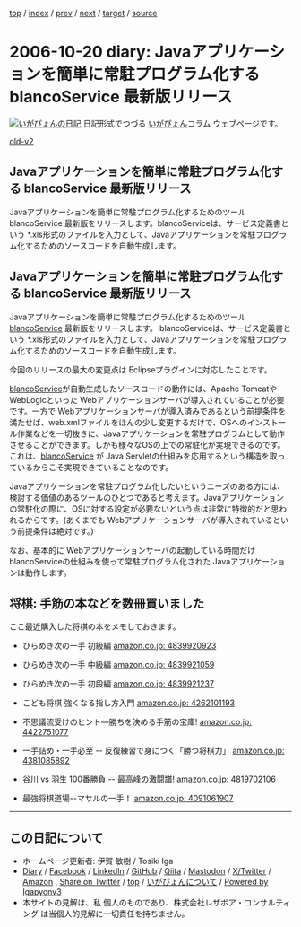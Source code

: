 [top](../index.html) 
 / [index](index.html) 
 / [prev](ig061017.html) 
 / [next](ig061025.html) 
 / [target](https://www.igapyon.jp/igapyon/diary/2006/ig061020.html) 
 / [source](https://github.com/igapyon/diary/blob/master/2006/ig061020.src.md) 

2006-10-20 diary: Javaアプリケーションを簡単に常駐プログラム化する blancoService 最新版リリース
=====================================================================================================
[![いがぴょんの日記](https://www.igapyon.jp/igapyon/diary/images/iga202308_64.jpg "いがぴょん")](https://www.igapyon.jp/igapyon/diary/memo/memoigapyon.html) 日記形式でつづる [いがぴょん](https://www.igapyon.jp/igapyon/diary/memo/memoigapyon.html)コラム ウェブページです。

[old-v2](ig061020-orig.html)

## Javaアプリケーションを簡単に常駐プログラム化する blancoService 最新版リリース

Javaアプリケーションを簡単に常駐プログラム化するためのツール blancoService 最新版をリリースします。blancoServiceは、サービス定義書という *.xls形式のファイルを入力として、Javaアプリケーションを常駐プログラム化するためのソースコードを自動生成します。


## Javaアプリケーションを簡単に常駐プログラム化する blancoService 最新版リリース

Javaアプリケーションを簡単に常駐プログラム化するためのツール [blancoService](https://www.igapyon.jp/blanco/blancoservice.html) 最新版をリリースします。
blancoServiceは、サービス定義書という *.xls形式のファイルを入力として、Javaアプリケーションを常駐プログラム化するためのソースコードを自動生成します。

今回のリリースの最大の変更点は Eclipseプラグインに対応したことです。

[blancoService](https://www.igapyon.jp/blanco/blancoservice.html)が自動生成したソースコードの動作には、Apache Tomcatや WebLogicといった Webアプリケーションサーバが導入されていることが必要です。一方で Webアプリケーションサーバが導入済みであるという前提条件を満たせば、web.xmlファイルをほんの少し変更するだけで、OSへのインストール作業などを一切抜きに、Javaアプリケーションを常駐プログラムとして動作させることができます。しかも様々なOSの上での常駐化が実現できるのです。これは、[blancoService](https://www.igapyon.jp/blanco/blancoservice.html) が Java Servletの仕組みを応用するという構造を取っているからこそ実現できていることなのです。

Javaアプリケーションを常駐プログラム化したいというニーズのある方には、検討する価値のあるツールのひとつであると考えます。Javaアプリケーションの常駐化の際に、OSに対する設定が必要ないという点は非常に特徴的だと思われるからです。(あくまでも Webアプリケーションサーバが導入されているという前提条件は絶対です。)

なお、基本的に Webアプリケーションサーバの起動している時間だけ blancoServiceの仕組みを使って常駐プログラム化された Javaアプリケーションは動作します。

## 将棋: 手筋の本などを数冊買いました

ここ最近購入した将棋の本をメモしておきます。

* ひらめき次の一手 初級編
  [amazon.co.jp: 4839920923](http://www.amazon.co.jp/exec/obidos/ASIN/4839920923/igapyondiary-22)
  
* ひらめき次の一手 中級編
  [amazon.co.jp: 4839921059](http://www.amazon.co.jp/exec/obidos/ASIN/4839921059/igapyondiary-22)
  
* ひらめき次の一手 初段編
  [amazon.co.jp: 4839921237](http://www.amazon.co.jp/exec/obidos/ASIN/4839921237/igapyondiary-22)

* こども将棋 強くなる指し方入門
  [amazon.co.jp: 4262101193](http://www.amazon.co.jp/exec/obidos/ASIN/4262101193/igapyondiary-22)
  
* 不思議流受けのヒント―勝ちを決める手筋の宝庫!
  [amazon.co.jp: 4422751077](http://www.amazon.co.jp/exec/obidos/ASIN/4422751077/igapyondiary-22)
  
* 一手詰め・一手必至 -- 反復練習で身につく「勝つ将棋力」
  [amazon.co.jp: 4381085892](http://www.amazon.co.jp/exec/obidos/ASIN/4381085892/igapyondiary-22)
  
* 谷川 vs 羽生 100番勝負 -- 最高峰の激闘譜!
  [amazon.co.jp: 4819702106](http://www.amazon.co.jp/exec/obidos/ASIN/4819702106/igapyondiary-22)
  
* 最強将棋道場--マサルの一手！
  [amazon.co.jp: 4091061907](http://www.amazon.co.jp/exec/obidos/ASIN/4091061907/igapyondiary-22)


----------------------------------------------------------------------------------------------------

## この日記について

* ホームページ更新者: 伊賀 敏樹 / Tosiki Iga
* [Diary](https://www.igapyon.jp/igapyon/diary/) / [Facebook](https://www.facebook.com/igapyon) / [LinkedIn](https://www.linkedin.com/in/toshikiiga) / [GitHub](https://github.com/igapyon) / [Qiita](https://qiita.com/igapyon) / [Mastodon](https://social.vivaldi.net/@igapyon) / [X/Twitter](https://twitter.com/ToshikiIga) / [Amazon](https://www.amazon.co.jp/%E4%BC%8A%E8%B3%80-%E6%95%8F%E6%A8%B9/e/B004LTQWCQ) ,
[Share on Twitter](https://twitter.com/intent/tweet?hashtags=igapyon%2Cdiary%2C%E3%81%84%E3%81%8C%E3%81%B4%E3%82%87%E3%82%93&text=Java%E3%82%A2%E3%83%97%E3%83%AA%E3%82%B1%E3%83%BC%E3%82%B7%E3%83%A7%E3%83%B3%E3%82%92%E7%B0%A1%E5%8D%98%E3%81%AB%E5%B8%B8%E9%A7%90%E3%83%97%E3%83%AD%E3%82%B0%E3%83%A9%E3%83%A0%E5%8C%96%E3%81%99%E3%82%8B+blancoService+%E6%9C%80%E6%96%B0%E7%89%88%E3%83%AA%E3%83%AA%E3%83%BC%E3%82%B9&url=https%3A%2F%2Fwww.igapyon.jp%2Figapyon%2Fdiary%2F2006%2Fig061020.html) / [top](../index.html) / [いがぴょんについて](https://www.igapyon.jp/igapyon/diary/memo/memoigapyon.html) / [Powered by Igapyonv3](https://github.com/igapyon/igapyonv3)
* 本サイトの見解は、私 個人のものであり、株式会社レザボア・コンサルティング は当個人的見解に一切責任を持ちません。 
